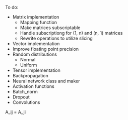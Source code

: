 To do:
 - Matrix implementation
    - Mapping function
    - Make matrices subscriptable
     - Handle subscriptiong for (1, n) and (n, 1) matrices
    - Rewrite operations to utilize slicing
 - Vector implementation
 - Improve floating point precision
 - Random distributions
    - Normal
    - Uniform
 - Tensor implementation
 - Backpropagation
 - Neural network class and maker
 - Activation functions
 - Batch_norm
 - Dropout
 - Convolutions
 
A_ij = A_ji